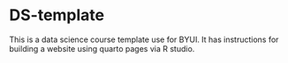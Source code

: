 # DS-template
This is a data science course template use for BYUI. It has instructions for building a website using quarto pages via R studio. 
